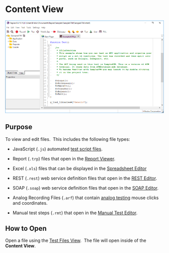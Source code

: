 # Content View

![content view](./img/content_view1.png)

## Purpose
To view and edit files.  This includes the following file types:

*   JavaScript (`.js`) automated [test script files](source_editor.md).

*   Report (`.trp`) files that open in the [Report Viewer](report_viewer.md).

*   Excel (`.xls`) files that can be displayed in the [Spreadsheet Editor](spreadsheet_editor.md)

*   REST (`.rest`) web service definition files that open in the [REST Editor](rest_definition_editor.md).

*   SOAP (`.soap`) web service definition files that open in the [SOAP Editor](soap_definition_editor.md).

*   Analog Recording Files (`.arf`) that contain [analog testing](analog_recording.md) mouse clicks and coordinates.

*   Manual test steps (`.rmt`) that open in the [Manual Test Editor](manual_test_editor.md).

## How to Open
Open a file using the [Test Files View](test_files_dialog.md).  The file will open inside of the **Content View**.
